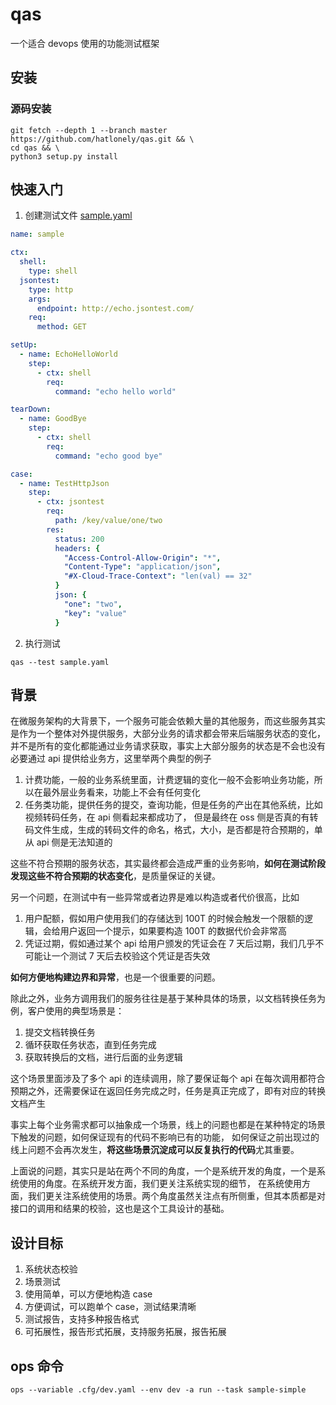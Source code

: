 # qas

一个适合 devops 使用的功能测试框架

## 安装

### 源码安装

```shell
git fetch --depth 1 --branch master https://github.com/hatlonely/qas.git && \
cd qas && \
python3 setup.py install
```

## 快速入门

1. 创建测试文件 [sample.yaml](ops/sample-simple/sample.yaml)

```yaml
name: sample

ctx:
  shell:
    type: shell
  jsontest:
    type: http
    args:
      endpoint: http://echo.jsontest.com/
    req:
      method: GET

setUp:
  - name: EchoHelloWorld
    step:
      - ctx: shell
        req:
          command: "echo hello world"

tearDown:
  - name: GoodBye
    step:
      - ctx: shell
        req:
          command: "echo good bye"

case:
  - name: TestHttpJson
    step:
      - ctx: jsontest
        req:
          path: /key/value/one/two
        res:
          status: 200
          headers: {
            "Access-Control-Allow-Origin": "*",
            "Content-Type": "application/json",
            "#X-Cloud-Trace-Context": "len(val) == 32"
          }
          json: {
            "one": "two",
            "key": "value"
          }
```

2. 执行测试

```shell
qas --test sample.yaml
```

## 背景

在微服务架构的大背景下，一个服务可能会依赖大量的其他服务，而这些服务其实是作为一个整体对外提供服务，大部分业务的请求都会带来后端服务状态的变化，
并不是所有的变化都能通过业务请求获取，事实上大部分服务的状态是不会也没有必要通过 api 提供给业务方，这里举两个典型的例子

1. 计费功能，一般的业务系统里面，计费逻辑的变化一般不会影响业务功能，所以在最外层业务看来，功能上不会有任何变化
2. 任务类功能，提供任务的提交，查询功能，但是任务的产出在其他系统，比如视频转码任务，在 api 侧看起来都成功了，
   但是最终在 oss 侧是否真的有转码文件生成，生成的转码文件的命名，格式，大小，是否都是符合预期的，单从 api 侧是无法知道的

这些不符合预期的服务状态，其实最终都会造成严重的业务影响，**如何在测试阶段发现这些不符合预期的状态变化**，是质量保证的关键。

另一个问题，在测试中有一些异常或者边界是难以构造或者代价很高，比如

1. 用户配额，假如用户使用我们的存储达到 100T 的时候会触发一个限额的逻辑，会给用户返回一个提示，如果要构造 100T 的数据代价会非常高
2. 凭证过期，假如通过某个 api 给用户颁发的凭证会在 7 天后过期，我们几乎不可能让一个测试 7 天后去校验这个凭证是否失效

**如何方便地构建边界和异常**，也是一个很重要的问题。

除此之外，业务方调用我们的服务往往是基于某种具体的场景，以文档转换任务为例，客户使用的典型场景是：

1. 提交文档转换任务
2. 循环获取任务状态，直到任务完成
3. 获取转换后的文档，进行后面的业务逻辑

这个场景里面涉及了多个 api 的连续调用，除了要保证每个 api 在每次调用都符合预期之外，还需要保证在返回任务完成之时，任务是真正完成了，即有对应的转换文档产生

事实上每个业务需求都可以抽象成一个场景，线上的问题也都是在某种特定的场景下触发的问题，如何保证现有的代码不影响已有的功能，
如何保证之前出现过的线上问题不会再次发生，**将这些场景沉淀成可以反复执行的代码**尤其重要。

上面说的问题，其实只是站在两个不同的角度，一个是系统开发的角度，一个是系统使用的角度。在系统开发方面，我们更关注系统实现的细节，
在系统使用方面，我们更关注系统使用的场景。两个角度虽然关注点有所侧重，但其本质都是对接口的调用和结果的校验，这也是这个工具设计的基础。

## 设计目标

1. 系统状态校验
2. 场景测试
3. 使用简单，可以方便地构造 case
4. 方便调试，可以跑单个 case，测试结果清晰
5. 测试报告，支持多种报告格式
6. 可拓展性，报告形式拓展，支持服务拓展，报告拓展

## ops 命令

```shell
ops --variable .cfg/dev.yaml --env dev -a run --task sample-simple
```
